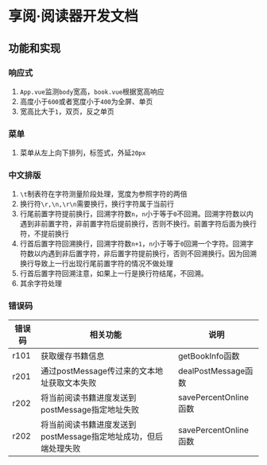 # 享阅·阅读器开发文档

## 功能和实现

### 响应式
1. `App.vue`监测`body`宽高，`book.vue`根据宽高响应
2. 高度小于`600`或者宽度小于`400`为全屏、单页
3. 宽高比大于`1`，双页，反之单页

### 菜单
1. 菜单从左上向下排列，标签式，外延`20px`

### 中文排版
1. `\t`制表符在字符测量阶段处理，宽度为参照字符的两倍
2. 换行符`\r,\n,\r\n`需要换行，换行字符属于当前行
3. 行尾前置字符提前换行，回溯字符数`n`，`n`小于等于`0`不回溯。回溯字符数以内遇到非前置字符，非前置字符后提前换行，否则不换行。前置字符后面为换行符，不提前换行
4. 行首后置字符回溯换行，回溯字符数`n+1`，`n`小于等于`0`回溯一个字符。回溯字符数以内遇到非后置字符，非后置字符提前换行，否则不回溯换行。因为回溯换行导致上一行出现行尾前置字符的情况不做处理
5. 行首后置字符回溯注意，如果上一行是换行符结尾，不回溯。
6. 其余字符处理

### 错误码
|错误码|相关功能|说明|
|---|---|---|
|r101|获取缓存书籍信息|getBookInfo函数|
|r201|通过postMessage传过来的文本地址获取文本失败|dealPostMessage函数|
|r202|将当前阅读书籍进度发送到postMessage指定地址失败|savePercentOnline函数|
|r202|将当前阅读书籍进度发送到postMessage指定地址成功，但后端处理失败|savePercentOnline函数|